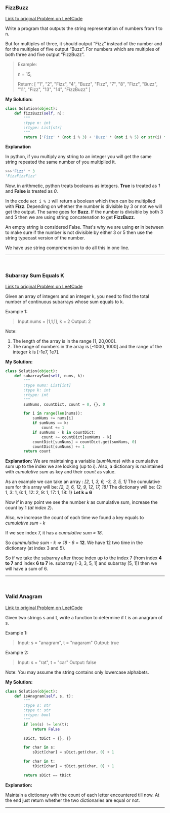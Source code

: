 ### FizzBuzz

[Link to original Problem on LeetCode](https://leetcode.com/problems/fizz-buzz/)

Write a program that outputs the string representation of numbers from 1 to n.

But for multiples of three, it should output “Fizz” instead of the number and for the multiples of five output “Buzz”. For numbers which are multiples of both three and five output “FizzBuzz”.

> Example:
>
> n = 15,
>
> Return:
> [
>     "1",
>     "2",
>     "Fizz",
>     "4",
>     "Buzz",
>     "Fizz",
>     "7",
>     "8",
>     "Fizz",
>     "Buzz",
>     "11",
>     "Fizz",
>     "13",
>     "14",
>     "FizzBuzz"
> ]

**My Solution:**
```python
class Solution(object):
    def fizzBuzz(self, n):
        """
        :type n: int
        :rtype: List[str]
        """
        return ['Fizz' * (not i % 3) + 'Buzz' * (not i % 5) or str(i) for i in range(1, n + 1)]
```

**Explanation**

In python, if you multiply any string to an integer you will get the same string repeated the same number of you multiplied it.
```python
>>>'Fizz' * 3
'FizzFizzFizz'
```

Now, in arithmetic, python treats booleans as integers. **True** is treated as *1* and **False** is treated as *0*.

In the code ```not i % 3``` will return a boolean which then can be multiplied with **Fizz**. Depending on whether the number is divisible by 3 or not we will get the output. The same goes for **Buzz**. If the number is divisible by both 3 and 5 then we are using string concatenation to get **FizzBuzz**.

An empty string is considered False. That's why we are using **or** in between to make sure if the number is not divisible by either 3 or 5 then use the string typecast version of the number.

We have use string comprehension to do all this in one line.

<hr><br />

### Subarray Sum Equals K

[Link to original Problem on LeetCode](https://leetcode.com/problems/subarray-sum-equals-k/)

Given an array of integers and an integer k, you need to find the total number of continuous subarrays whose sum equals to k.

Example 1:
> Input:nums = [1,1,1], k = 2
Output: 2

Note:
1. The length of the array is in the range [1, 20,000].
2. The range of numbers in the array is [-1000, 1000] and the range of the integer k is [-1e7, 1e7].

**My Solution:**
```python
class Solution(object):
    def subarraySum(self, nums, k):
        """
        :type nums: List[int]
        :type k: int
        :rtype: int
        """
        sumNums, countDict, count = 0, {}, 0

        for i in range(len(nums)):
            sumNums += nums[i]
            if sumNums == k:
                count += 1
            if sumNums - k in countDict:
                count += countDict[sumNums - k]
            countDict[sumNums] = countDict.get(sumNums, 0)
            countDict[sumNums] += 1
        return count
```

**Explanation:**
We are maintaining a variable (*sumNums*) with a cumulative sum up to the index we are looking (up to *i*). Also, a dictionary is maintained with *cumulative sum* as key and their *count* as value.

As an example we can take an array : *[2, 1, 3, 6, -3, 3, 5, 1]*
The cumulative sum for this array will be: *[2, 3, 6, 12, 9, 12, 17, 18]*
The dictionary will be: {2: 1, 3: 1, 6: 1, 12: 2, 9: 1, 17: 1, 18: 1}
**Let k = 6**

Now if in any point we see the number *k* as cumulative sum, increase the count by 1 (*at index 2*).

Also, we increase the count of each time we found a key equals to *cumulative sum - k*

If we see index 7, it has a *cumulative sum = 18*.

So *cummulative sum - k => 18 - 6* = **12**. We have 12 two time in the dictionary (at index 3 and 5).

So if we take the subarray after those index up to the index 7 (from index **4 to 7** and index **6 to 7** ie. subarray [-3, 3, 5, 1] and subarray [5, 1]) then we will have a sum of 6.

<hr><br />

### Valid Anagram

[Link to original Problem on LeetCode](https://leetcode.com/problems/valid-anagram/)

Given two strings s and t, write a function to determine if t is an anagram of s.

Example 1:

> Input: s = "anagram", t = "nagaram"
Output: true

Example 2:

> Input: s = "rat", t = "car"
Output: false

Note:
You may assume the string contains only lowercase alphabets.

**My Solution:**
```python
class Solution(object):
    def isAnagram(self, s, t):
        """
        :type s: str
        :type t: str
        :rtype: bool
        """
        if len(s) != len(t):
            return False

        sDict, tDict = {}, {}

        for char in s:
            sDict[char] = sDict.get(char, 0) + 1

        for char in t:
            tDict[char] = tDict.get(char, 0) + 1

        return sDict == tDict
```

**Explanation:**

Maintain a dictionary with the count of each letter encountered till now. At the end just return whether the two dictionaries are equal or not.

<hr><br />
